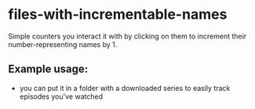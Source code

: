 # files-with-incrementable-names
 Simple counters you interact it with by clicking on them to increment their number-representing names by 1.

## Example usage:
- you can put it in a folder with a downloaded series to easily track episodes you've watched
